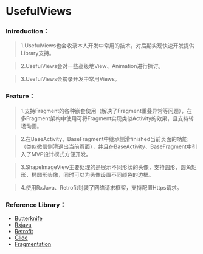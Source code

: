 # UsefulViews
### Introduction：

   > 1.UsefulViews也会收录本人开发中常用的技术，对后期实现快速开发提供Library支持。

   > 2.UsefulViews会对一些高级地View、Animation进行探讨。

   > 3.UsefulViews会摘录开发中常用Views。
    
### Feature：

   > 1.支持Fragment的各种嵌套使用（解决了Fragment重叠异常等问题），在多Fragment架构中使用可将Fragment实现类似Activity的效果，且支持转场动画。

   > 2.在BaseActivity、BaseFragment中继承侧滑finished当前页面的功能（类似微信侧滑退出当前页面），并且在BaseActivity、BaseFragment中引入了MVP设计模式方便开发。

   > 3.ShapeImageView主要处理的是展示不同形状的头像，支持圆形、圆角矩形、椭圆形头像，同时可以为头像设置不同颜色的边框。

   > 4.使用RxJava、Retrofit封装了网络请求框架，支持配置Https请求。


### Reference Library：

   * <a href="https://github.com/JakeWharton/butterknife">Butterknife</a>
   * <a href="https://github.com/ReactiveX/RxJava">Rxjava</a> 
   * <a href="https://github.com/square/retrofit">Retrofit</a> 
   * <a href="https://github.com/bumptech/glide">Glide</a> 
   * <a href="https://github.com/YoKeyword/Fragmentation">Fragmentation</a> 
